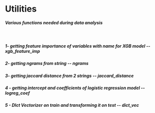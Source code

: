 # Utilities
<h5> Various functions needed during data analysis</h5> <br>


##### 1- getting feature importance of variables with name for XGB model -- xgb_feature_imp

##### 2- getting ngrams from string  -- ngrams

##### 3- getting jaccard distance from 2 strings -- jaccard_distance

##### 4 - getting intercept and coefficients of logistic regression model  -- logreg_coef

##### 5 - DIct Vectorizer on train and transforming it on test  -- dict_vec
